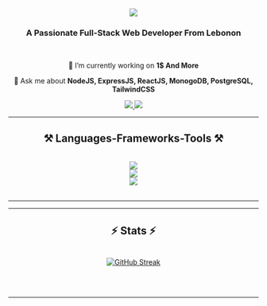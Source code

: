 <h1 align="center">
    <img src="https://readme-typing-svg.herokuapp.com/?font=Righteous&size=35&center=true&vCenter=true&width=500&height=70&duration=4000&lines=Hi+There!+👋;+I'm+Ali+Kamar!;" />
</h1>

<h3 align="center">A Passionate Full-Stack Web Developer From Lebonon</h3>

<br/>

<div align="center">
 
 🔭 I’m currently working on **1$ And More**

💬 Ask me about **NodeJS, ExpressJS, ReactJS, MonogoDB, PostgreSQL, TailwindCSS**

 </div>
 
<div align="center"> 
  <a href="mailto:alykamarr@gmail.com">
    <img src="https://img.shields.io/badge/Gmail-333333?style=for-the-badge&logo=gmail&logoColor=red" />
  </a>
  <a href="https://www.linkedin.com/in/alii-kamar" target="_blank">
    <img src="https://img.shields.io/badge/LinkedIn-0077B5?style=for-the-badge&logo=linkedin&logoColor=white" target="_blank" />
  </a>
</div>

 <hr/>
 
<h2 align="center">⚒️ Languages-Frameworks-Tools ⚒️</h2>
<br/>
<div align="center">
    <img src="https://skillicons.dev/icons?i=react,express,nodejs" />
    <br/>
    <img src="https://skillicons.dev/icons?i=html,css,javascript,php,mongodb,postgresql" />
    <br/>
    <img src="https://skillicons.dev/icons?i=java,mysql,tailwind,vscode,github,git,bootstrap" /><br>
</div>

<br/>
<hr/>

<hr/>

<h2 align="center">⚡ Stats ⚡</h2>
<br>
<div align=center>
  <a href="https://git.io/streak-stats"><img src="https://streak-stats.demolab.com?user=ali-kamar&theme=transparent" alt="GitHub Streak" /></a>
</div>

<br/><br/>

<hr/>

<br/>

<br/>
